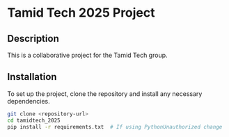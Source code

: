 # Tamid Tech 2025 Project

## Description
This is a collaborative project for the Tamid Tech group.

## Installation
To set up the project, clone the repository and install any necessary dependencies.

```bash
git clone <repository-url>
cd tamidtech_2025
pip install -r requirements.txt  # If using PythonU n a u t h o r i z e d   c h a n g e  
 